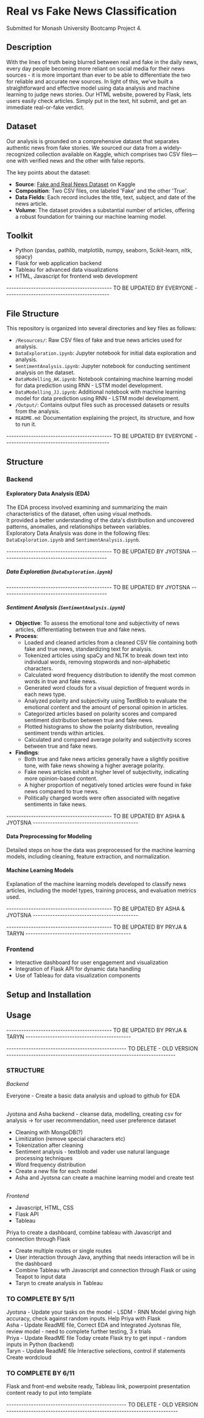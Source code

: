 # Real vs Fake News Classification

Submitted for Monash University Bootcamp Project 4.

## Description
With the lines of truth being blurred between real and fake in the daily news, every day people becoming more reliant on social media for their news sources - it is more important than ever to be able to differentiate the two for reliable and accurate new sources. In light of this, we've built a straightforward and effective model using data analysis and machine learning to judge news stories. Our HTML website, powered by Flask, lets users easily check articles. Simply put in the text, hit submit, and get an immediate real-or-fake verdict.

## Dataset
Our analysis is grounded on a comprehensive dataset that separates authentic news from fake stories. We sourced our data from a widely-recognized collection available on Kaggle, which comprises two CSV files—one with verified news and the other with false reports. 

The key points about the dataset:
- **Source**: [Fake and Real News Dataset](https://www.kaggle.com/datasets/clmentbisaillon/fake-and-real-news-dataset) on Kaggle
- **Composition**: Two CSV files, one labeled 'Fake' and the other 'True'.
- **Data Fields**: Each record includes the title, text, subject, and date of the news article.
- **Volume**: The dataset provides a substantial number of articles, offering a robust foundation for training our machine learning model.

## Toolkit
- Python (pandas, pathlib, matplotlib, numpy, seaborn, Scikit-learn, nltk, spacy)
- Flask for web application backend
- Tableau for advanced data visualizations
- HTML, Javascript for frontend web development

------------------------------------------- TO BE UPDATED BY EVERYONE ------------------------------------------- 
 
## File Structure
This repository is organized into several directories and key files as follows:
- `/Resources/`: Raw CSV files of fake and true news articles used for analysis.
- `DataExploration.ipynb`: Jupyter notebook for initial data exploration and analysis.
- `SentimentAnalysis.ipynb`: Jupyter notebook for conducting sentiment analysis on the dataset.
- `DataModelling_AK.ipynb`: Notebook containing machine learning model for data prediction using RNN - LSTM model development.
- `DataModelling_JJ.ipynb`: Additional notebook with machine learning model for data prediction using RNN - LSTM model development.
- `/Output/`: Contains output files such as processed datasets or results from the analysis.
- `README.md`: Documentation explaining the project, its structure, and how to run it.

------------------------------------------- TO BE UPDATED BY EVERYONE ------------------------------------------- 

## Structure

### Backend

#### Exploratory Data Analysis (EDA)
The EDA process involved examining and summarizing the main characteristics of the dataset, often using visual methods. </br>
It provided a better understanding of the data's distribution and uncovered patterns, anomalies, and relationships between variables. </br>
Exploratory Data Analysis was done in the following files: `DataExploration.ipynb` and  `SentimentAnalysis.ipynb`. </br>

------------------------------------------- TO BE UPDATED BY JYOTSNA ------------------------------------------- 

##### Data Exploration (`DataExploration.ipynb`)

------------------------------------------- TO BE UPDATED BY JYOTSNA ------------------------------------------- 

##### Sentiment Analysis (`SentimentAnalysis.ipynb`) 
- **Objective**: To assess the emotional tone and subjectivity of news articles, differentiating between true and fake news.
- **Process**:
  - Loaded and cleaned articles from a cleaned CSV file containing both fake and true news, standardizing text for analysis.
  - Tokenized articles using spaCy and NLTK to break down text into individual words, removing stopwords and non-alphabetic characters.
  - Calculated word frequency distribution to identify the most common words in true and fake news.
  - Generated word clouds for a visual depiction of frequent words in each news type.
  - Analyzed polarity and subjectivity using TextBlob to evaluate the emotional content and the amount of personal opinion in articles.
  - Categorized articles based on polarity scores and compared sentiment distribution between true and fake news.
  - Plotted histograms to show the polarity distribution, revealing sentiment trends within articles.
  - Calculated and compared average polarity and subjectivity scores between true and fake news.
- **Findings**:
  - Both true and fake news articles generally have a slightly positive tone, with fake news showing a higher average polarity.
  - Fake news articles exhibit a higher level of subjectivity, indicating more opinion-based content.
  - A higher proportion of negatively toned articles were found in fake news compared to true news.
  - Politically charged words were often associated with negative sentiments in fake news.

------------------------------------------- TO BE UPDATED BY ASHA & JYOTSNA ------------------------------------------- 

#### Data Preprocessing for Modeling
Detailed steps on how the data was preprocessed for the machine learning models, including cleaning, feature extraction, and normalization.

#### Machine Learning Models
Explanation of the machine learning models developed to classify news articles, including the model types, training process, and evaluation metrics used.

------------------------------------------- TO BE UPDATED BY ASHA & JYOTSNA ------------------------------------------- 


------------------------------------------- TO BE UPDATED BY PRYJA & TARYN ------------------------------------------- 

### Frontend
- Interactive dashboard for user engagement and visualization
- Integration of Flask API for dynamic data handling
- Use of Tableau for data visualization components

## Setup and Installation


## Usage

------------------------------------------- TO BE UPDATED BY PRYJA & TARYN ------------------------------------------- 














------------------------------------------------- TO DELETE - OLD VERSION  ---------------------------------------------------------------------


### STRUCTURE

_Backend_<br>

Everyone - Create a basic data analysis and upload to github for EDA<br><br>

Jyotsna and Asha backend - cleanse data, modelling, creating csv for analysis -> for user recommendation, need user preference dataset<br>

- Cleaning with MongoDB(?)
- Limitization (remove special characters etc)
- Tokenization after cleaning
- Sentiment analysis - textblob and vader use natural language processing techniques
- Word frequency distribution
- Create a new file for each model
- Asha and Jyotsna can create a machine learning model and create test<br><br>

_Frontend_<br>
- Javascript, HTML, CSS<br>
- Flask API<br>
- Tableau<br>


Priya to create a dashboard, combine tableau with Javascript and connection through Flask
- Create multiple routes or single routes
- User interaction through Java, anything that needs interaction will be in the dashboard
- Combine Tableau wth Javascript and connection through Flask or using Teapot to input data<br>
- Taryn to create analysis in Tableau 
 


### TO COMPLETE BY 5/11
Jyotsna - Update your tasks on the model - LSDM - RNN Model giving high accuracy, check against random inputs. Help Priya with Flask  <br>
Asha -  Update ReadME file, Correct EDA and Integrated Jyotsnas file, review model - need to complete further testing, 3 x trials <br>
Priya - Update ReadME file Today create Flask try to get input - random inputs in Python (backend) <br>
Taryn - Update ReadME file Interactive selections, control if statements Create wordcloud <br> 

### TO COMPLETE BY 6/11
Flask and front-end website ready, Tableau link, powerpoint presentation content ready to put into template 

------------------------------------------------- TO DELETE - OLD VERSION  ----------------------------------------------------------------------
